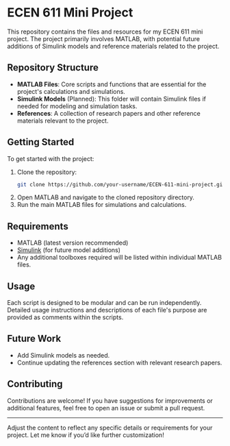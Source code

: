 # ECEN 611 Mini Project

This repository contains the files and resources for my ECEN 611 mini project. The project primarily involves MATLAB, with potential future additions of Simulink models and reference materials related to the project.

## Repository Structure

- **MATLAB Files**: Core scripts and functions that are essential for the project's calculations and simulations.
- **Simulink Models** (Planned): This folder will contain Simulink files if needed for modeling and simulation tasks.
- **References**: A collection of research papers and other reference materials relevant to the project.

## Getting Started

To get started with the project:
1. Clone the repository:
   ```bash
   git clone https://github.com/your-username/ECEN-611-mini-project.git
   ```
2. Open MATLAB and navigate to the cloned repository directory.
3. Run the main MATLAB files for simulations and calculations.

## Requirements

- MATLAB (latest version recommended)
- [Simulink](https://www.mathworks.com/products/simulink.html) (for future model additions)
- Any additional toolboxes required will be listed within individual MATLAB files.

## Usage

Each script is designed to be modular and can be run independently. Detailed usage instructions and descriptions of each file's purpose are provided as comments within the scripts.

## Future Work

- Add Simulink models as needed.
- Continue updating the references section with relevant research papers.

## Contributing

Contributions are welcome! If you have suggestions for improvements or additional features, feel free to open an issue or submit a pull request.

---

Adjust the content to reflect any specific details or requirements for your project. Let me know if you’d like further customization!
